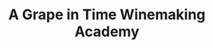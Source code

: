 ---
title: "A Grape in Time Winemaking Academy"
url: /mission/a-grape-in-time-winemaking-academy/
shop: Allgemein
---